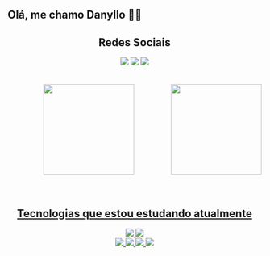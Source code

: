 <div>
  <h2>Olá, me chamo Danyllo 🖖😎</h2>
</div>

<div align="center"> 
  <h2>Redes Sociais</h2>  
   <a href="http://www.linkedin.com/in/danyllo-silva"><img src="https://img.shields.io/badge/LinkedIn-0077B5?style=for-the-badge&logo=linkedin&logoColor=white"/></a>
   <a href="https://www.instagram.com/danyllo___silva"><img src="https://img.shields.io/badge/Instagram-E4405F?style=for-the-badge&logo=instagram&logoColor=white"/></a> 
   <a href="mailto: danylloe.silva@outlook.com"><img src="https://img.shields.io/badge/Microsoft_Outlook-0078D4?style=for-the-badge&logo=microsoft-outlook&logoColor=white"/></a> 
</div> 
 
 <br/>
 <br/>
 
<div align="center">
  <a href="https://github.com/Danyllo-Silva">
  <img height="180em" src="https://github-readme-stats.vercel.app/api?username=Danyllo-Silva&show_icons=true&theme=dark&include_all_commits=true&count_private=true"/>
  <img align="right" height="180em" src="https://github-readme-stats.vercel.app/api/top-langs/?username=Danyllo-Silva&layout=compact&langs_count=7&theme=dark"/>
</div>
    
 <br/>
 <br/>
 
 <div align="center">
   <h2>Tecnologias que estou estudando atualmente</h2>
   <img src="https://img.shields.io/badge/C%23-239120?style=for-the-badge&logo=c-sharp&logoColor=white"/>
   <img src="https://img.shields.io/badge/.NET-5C2D91?style=for-the-badge&logo=.net&logoColor=white"/><br/>
   <img src="https://img.shields.io/badge/HTML5-E34F26?style=for-the-badge&logo=html5&logoColor=white"/>
   <img src="https://img.shields.io/badge/CSS3-1572B6?style=for-the-badge&logo=css3&logoColor=white"/>
   <img src="https://img.shields.io/badge/JavaScript-F7DF1E?style=for-the-badge&logo=javascript&logoColor=black"/>
   <img src="https://img.shields.io/badge/Angular-DD0031?style=for-the-badge&logo=angular&logoColor=white"/>
 </div>
 

  
  
  


